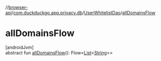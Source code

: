 //[browser-api](../../../index.md)/[com.duckduckgo.app.privacy.db](../index.md)/[UserWhitelistDao](index.md)/[allDomainsFlow](all-domains-flow.md)

# allDomainsFlow

[androidJvm]\
abstract fun [allDomainsFlow](all-domains-flow.md)(): Flow&lt;[List](https://kotlinlang.org/api/latest/jvm/stdlib/kotlin.collections/-list/index.html)&lt;[String](https://kotlinlang.org/api/latest/jvm/stdlib/kotlin/-string/index.html)&gt;&gt;
